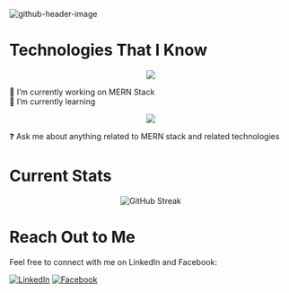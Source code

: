 
![github-header-image](https://github.com/PallabKumarS/PallabKumarS/assets/25210910/ed589610-db20-43ae-b478-ba2bdc54b7c3)

# Technologies That I Know
<p align="center">
  <a href="https://skillicons.dev">
    <img src="https://skillicons.dev/icons?i=css,html,js,nodejs,mongodb,react,tailwind" /> </br>
  </a>
</p>

🔭 I’m currently working on MERN Stack  
🌱 I’m currently learning     
<p align="center">
  <a href="https://skillicons.dev">
    <img src="https://skillicons.dev/icons?i=nextjs" /> </br>
  </a>
</p>
❓ Ask me about anything related to MERN stack and related technologies  

# Current Stats
<div align="center">
  <img src="https://github-readme-streak-stats.herokuapp.com?user=PallabKumarS&theme=cobalt&hide_border=true" alt="GitHub Streak">
</div>

# Reach Out to Me

Feel free to connect with me on LinkedIn and Facebook:

[![LinkedIn](link_to_linkedin_icon_image)](link_to_your_linkedin_profile)
[![Facebook](link_to_facebook_icon_image)](link_to_your_facebook_profile)
